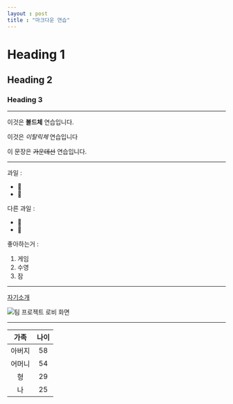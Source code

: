 ```yaml
---
layout : post
title : "마크다운 연습"
---
```


# Heading 1
## Heading 2
### Heading 3

___

이것은 **볼드체** 연습입니다.

이것은 *이탈릭체* 연습입니다

이 문장은 ~~가운데선~~ 연습입니다.

___

과일 :
* 🍎
* 🍋

다른 과일 :
- 🍑
- 🍏

좋아하는거 :
1. 게임
2. 수영
3. 잠

___

 [자기소개](https://kkoma0720.github.io/first/)

 ![팀 프로젝트 로비 화면](https://user-images.githubusercontent.com/56966606/206246646-1c188317-3bf2-45a9-894f-b12dda6aab2d.gif)

___

|가족|나이|
|:--:|:--:|
|아버지|58|
|어머니|54|
|형|29|
|나|25|